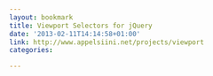 ```yaml
---
layout: bookmark
title: Viewport Selectors for jQuery
date: '2013-02-11T14:14:58+01:00'
link: http://www.appelsiini.net/projects/viewport
categories: 

---
```

